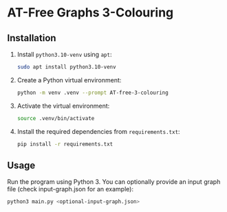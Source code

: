 # AT-Free Graphs 3-Colouring

## Installation

1. Install `python3.10-venv` using `apt`:

    ```bash
    sudo apt install python3.10-venv
    ```

2. Create a Python virtual environment:

    ```bash
    python -m venv .venv --prompt AT-free-3-colouring
    ```

3. Activate the virtual environment:

    ```bash
    source .venv/bin/activate
    ```

4. Install the required dependencies from `requirements.txt`:

    ```bash
    pip install -r requirements.txt
    ```

## Usage

Run the program using Python 3. You can optionally provide an input graph file (check input-graph.json for an example):

```bash
python3 main.py <optional-input-graph.json>
